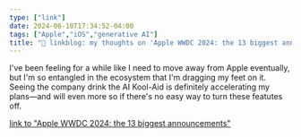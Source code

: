 ```yaml
---
type: ["link"]
date: 2024-06-10T17:34:52-04:00
tags: ["Apple","iOS","generative AI"]
title: "🔗 linkblog: my thoughts on 'Apple WWDC 2024: the 13 biggest announcements'"
---
```

I've been feeling for a while like I need to move away from Apple eventually, but I'm so entangled in the ecosystem that I'm dragging my feet on it. Seeing the company drink the AI Kool-Aid is definitely accelerating my plans—and will even more so if there's no easy way to turn these featutes off.

[link to "Apple WWDC 2024: the 13 biggest announcements"](https://www.theverge.com/24171190/apple-wwdc-2024-biggest-announcements)
